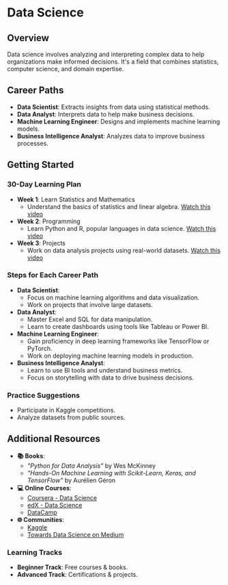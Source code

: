 # Data Science

## Overview
Data science involves analyzing and interpreting complex data to help organizations make informed decisions. It's a field that combines statistics, computer science, and domain expertise.

## Career Paths
- **Data Scientist**: Extracts insights from data using statistical methods.
- **Data Analyst**: Interprets data to help make business decisions.
- **Machine Learning Engineer**: Designs and implements machine learning models.
- **Business Intelligence Analyst**: Analyzes data to improve business processes.

## Getting Started
### 30-Day Learning Plan
- **Week 1**: Learn Statistics and Mathematics
  - Understand the basics of statistics and linear algebra. [Watch this video](https://www.youtube.com/watch?v=5Zg-C8AAIGg)
- **Week 2**: Programming
  - Learn Python and R, popular languages in data science. [Watch this video](https://www.youtube.com/watch?v=rfscVS0vtbw)
- **Week 3**: Projects
  - Work on data analysis projects using real-world datasets. [Watch this video](https://www.youtube.com/watch?v=otm0PH8M9X4)

### Steps for Each Career Path
- **Data Scientist**:
  - Focus on machine learning algorithms and data visualization.
  - Work on projects that involve large datasets.
- **Data Analyst**:
  - Master Excel and SQL for data manipulation.
  - Learn to create dashboards using tools like Tableau or Power BI.
- **Machine Learning Engineer**:
  - Gain proficiency in deep learning frameworks like TensorFlow or PyTorch.
  - Work on deploying machine learning models in production.
- **Business Intelligence Analyst**:
  - Learn to use BI tools and understand business metrics.
  - Focus on storytelling with data to drive business decisions.

### Practice Suggestions
- Participate in Kaggle competitions.
- Analyze datasets from public sources.

## Additional Resources
- **📚 Books**: 
  - *"Python for Data Analysis"* by Wes McKinney
  - *"Hands-On Machine Learning with Scikit-Learn, Keras, and TensorFlow"* by Aurélien Géron
- **💻 Online Courses**: 
  - [Coursera - Data Science](https://www.coursera.org/specializations/jhu-data-science)
  - [edX - Data Science](https://www.edx.org/learn/data-science)
  - [DataCamp](https://www.datacamp.com/)
- **🌐 Communities**: 
  - [Kaggle](https://www.kaggle.com/)
  - [Towards Data Science on Medium](https://towardsdatascience.com/)

### Learning Tracks
- **Beginner Track**: Free courses & books.
- **Advanced Track**: Certifications & projects. 